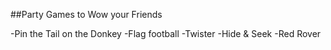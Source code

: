 ##Party Games to Wow your Friends

-Pin the Tail on the Donkey
-Flag football
-Twister
-Hide & Seek
-Red Rover
